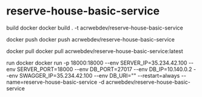 # reserve-house-basic-service

build docker
docker build . -t acrwebdev/reserve-house-basic-service

docker push
docker push acrwebdev/reserve-house-basic-service

docker pull
docker pull acrwebdev/reserve-house-basic-service:latest

run docker
docker run -p 18000:18000 --env SERVER_IP=35.234.42.100 --env SERVER_PORT=18000 --env DB_PORT=27017 --env DB_IP=10.140.0.2 --env SWAGGER_IP=35.234.42.100 --env DB_URI="" --restart=always --name=reserve-house-basic-service -d acrwebdev/reserve-house-basic-service
